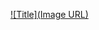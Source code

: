 [![Title](Image URL)](https://play.unity.com/webgl/fdb6709c-7ee0-42b4-a521-728266cc9eab?screenshot=true&amp;userID=6381410958363901bced5a9d&amp;embedType=detail)
